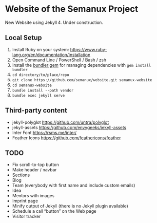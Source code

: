 # Website of the Semanux Project

New Website using Jekyll 4. Under construction.

## Local Setup

1. Install Ruby on your system: <https://www.ruby-lang.org/en/documentation/installation>
2. Open Command Line / PowerShell / Bash / zsh
3. Install the [bundler gem](https://bundler.io) for managing dependencies with `gem install bundler`
4. `cd directory/to/place/repo`
5. `git clone https://github.com/semanux/website.git semanux-website`
6. `cd semanux-website`
7. `bundle install --path vendor`
8. `bundle exec jekyll serve`

## Third-party content
- jekyll-polyglot <https://github.com/untra/polyglot>
- jekyll-assets <https://github.com/envygeeks/jekyll-assets>
- Inter Font <https://rsms.me/inter/>
- Feather Icons <https://github.com/feathericons/feather>

## TODO
- Fix scroll-to-top button
- Make header / navbar
- Sections
 - Blog
 - Team (everybody with first name and include custom emails)
 - Idea
 - Mentors with images
- Imprint page
- Minify output of Jekyll (there is no Jekyll plugin available)
- Schedule a call “button” on the Web page
- Visitor tracker
